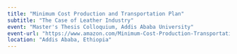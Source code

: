 ```yaml
---
title: "Minimum Cost Production and Transportation Plan"
subtitle: "The Case of Leather Industry"
event: "Master's Thesis Colloquium, Addis Ababa University"
event-url: "https://www.amazon.com/Minimum-Cost-Production-Transportation-Plan/dp/3659463477"
location: "Addis Ababa, Ethiopia"
---
```

<!--slides: "Vakil-2015-MScThesis-slides.pdf"-->
